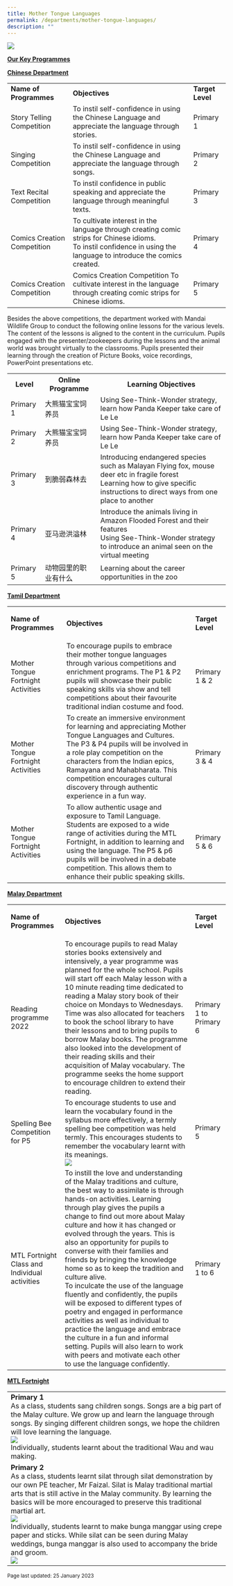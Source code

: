 ```yaml
---
title: Mother Tongue Languages
permalink: /departments/mother-tongue-languages/
description: ""
---
```

<img src="/images/MT.jpg">
<p><strong><u>Our Key Programmes</u></strong></p>
<p><strong><u>Chinese Department</u></strong></p>
<table>
<tbody>
<tr>
<td>
<strong>Name of Programmes</strong>
</td>
<td>
<strong>Objectives</strong>
</td>
<td>
<strong>Target Level</strong>
</td>
</tr>
<tr>
<td>Story Telling Competition</td>
<td>To instil self-confidence in using the Chinese Language and appreciate the language through stories.</td>
<td>Primary 1</td>
</tr>
<tr>
<td>Singing Competition</td>
<td>To instil self-confidence in using the Chinese Language and appreciate the language through songs.</td>
<td>Primary 2</td>
</tr>
<tr>
<td>Text Recital Competition</td>
<td>To instil confidence in public speaking and appreciate the language through meaningful texts.</td>
<td>Primary 3</td>
</tr>
<tr>
<td>Comics Creation Competition&nbsp;</td>
<td>To cultivate interest in the language through creating comic strips for Chinese idioms.<br>To instil confidence in using the language to introduce the comics created.
</td>
<td>Primary 4</td>
</tr>
<tr>
<td>Comics Creation Competition&nbsp;</td>
<td>Comics Creation Competition	To cultivate interest in the language through creating comic strips for Chinese idioms.</td>
<td>Primary 5</td>
</tr>
</tbody>
</table>
Besides the above competitions, the department worked with Mandai Wildlife Group to conduct the following online lessons for the various levels. The content of the lessons is aligned to the content in the curriculum. Pupils engaged with the presenter/zookeepers during the lessons and the animal world was brought virtually to the classrooms. Pupils presented their learning through the creation of Picture Books, voice recordings, PowerPoint presentations etc.<br>
<table>
	<tbody>
		<tr>
			<th>Level</th>
			<th>Online Programme</th>
			<th>Learning Objectives</th>
		</tr>
		<tr>
			<td>Primary 1</td>
			<td>大熊猫宝宝饲养员</td>
			<td>Using See-Think-Wonder strategy, learn how Panda Keeper take care of Le Le</td>
		</tr>
		<tr>
			<td>Primary 2</td>
			<td>大熊猫宝宝饲养员</td>
			<td>Using See-Think-Wonder strategy, learn how Panda Keeper take care of Le Le</td>
		</tr>
		<tr>
			<td>Primary 3</td>
			<td>到脆弱森林去</td>
			<td>Introducing endangered species such as Malayan Flying fox, mouse deer etc in fragile forest<br>Learning how to give specific instructions to direct ways from one place to another
</td>
		</tr>
		<tr>
			<td>Primary 4</td>
			<td>亚马逊洪溢林</td>
			<td>Introduce the animals living in Amazon Flooded Forest and their features<br>Using See-Think-Wonder strategy to introduce an animal seen on the virtual meeting
</td>
		</tr>
		<tr>
			<td>Primary 5</td>
			<td>动物园里的职业有什么</td>
			<td>Learning about the career opportunities in the zoo</td>
		</tr>
	</tbody>
	</table>
<p><strong><u>Tamil Department</u></strong></p>
<table>
<tbody>
<tr>
<td>
<p><strong>Name of Programmes</strong></p>
</td>
<td>
<p><strong>Objectives</strong></p>
</td>
<td>
<p><strong>Target Level</strong></p>
</td>
</tr>
<tr>
<td>Mother Tongue Fortnight Activities</td>
<td>To encourage pupils to embrace their mother tongue languages through various competitions and enrichment programs.&nbsp;The P1 &amp; P2 pupils will showcase their public speaking skills via show and tell competitions about their favourite traditional indian costume and food.</td>
<td>Primary 1 &amp; 2</td>
</tr>
<tr>
<td>Mother Tongue Fortnight Activities</td>
<td>To create an immersive environment for learning and appreciating Mother Tongue Languages and Cultures.<br>The P3 &amp; P4 pupils will be involved in a role play competition on the characters from the Indian epics, Ramayana and Mahabharata. This competition encourages cultural discovery through authentic experience in a fun way.</td>
<td>Primary 3 &amp; 4</td>
</tr>
<tr>
<td>Mother Tongue Fortnight Activities</td>
<td>To allow authentic usage and exposure to Tamil Language. Students are exposed to a wide range of activities during the MTL Fortnight, in addition to learning and using the language.&nbsp;The P5 &amp; p6 pupils will be involved in a debate competition. This allows them to enhance their public speaking skills.</td>
<td>Primary 5 &amp; 6</td>
</tr>
</tbody>
</table>
<p><strong><u>Malay Department</u></strong></p>
<table>
<tbody>
<tr>
<td>
<p><strong>Name of Programmes</strong></p>
</td>
<td>
<p><strong>Objectives</strong></p>
</td>
<td>
<p><strong>Target Level</strong></p>
</td>
</tr>
<tr>
<td>Reading programme 2022
</td>
<td>To encourage pupils to read Malay stories books extensively and intensively, a year programme was planned for the whole school. Pupils will start off each Malay lesson with a 10 minute reading time dedicated to reading a Malay story book of their choice on Mondays to Wednesdays. Time was also allocated for teachers to book the school library to have their lessons and to bring pupils to borrow Malay books. The programme also looked into the development of their reading skills and their acquisition of Malay vocabulary. The programme seeks the home support to encourage children to extend their reading.</td>
<td>Primary 1 to Primary 6</td>
</tr>
<tr>
<td>Spelling Bee Competition for P5</td>
<td>To encourage students to use and learn the vocabulary found in the syllabus more effectively, a termly spelling bee competition was held termly. This encourages students to remember the vocabulary learnt with its meanings.<br><img src="/images/MT%20ML%20webpage.jpg"></td>
<td>Primary 5</td>
</tr>
<tr>
<td>MTL Fortnight Class and Individual activities</td>
<td>To instill the love and understanding of the Malay traditions and culture, the best way to assimilate is through hands-on activities. Learning through play gives the pupils a change to find out more about Malay culture and how it has changed or evolved through the years. This is also an opportunity for pupils to converse with their families and friends by bringing the knowledge home so as to keep the tradition and culture alive. <br>To inculcate the use of the language fluently and confidently, the pupils will be exposed to different types of poetry and engaged in performance activities as well as individual to practice the language and embrace the culture in a fun and informal setting. Pupils will also learn to work with peers and motivate each other to use the language confidently.</td>
	<td>Primary 1 to 6</td>
</tr>
</tbody>
</table>
<p><strong><u>MTL Fortnight</u></strong></p>
<table>
	<tbody>
		<tr>
			<td><strong>Primary 1</strong><br>
			As a class, students sang children songs. Songs are a big part of the Malay culture. We grow up and learn the language through songs. By singing different children songs, we hope the children will love learning the language.<br>
			<img src="/images/MTLFP1.jpg"><br>
			Individually, students learnt about the traditional Wau and wau making.</td>
		</tr>
		<tr>
			<td><strong>Primary 2</strong><br>
			As a class, students learnt silat through silat demonstration by our own PE teacher, Mr Faizal. Silat is Malay traditional martial arts that is still active in the Malay community. By learning the basics will be more encouraged to preserve this traditional martial art.<br>
				<img src="/images/MTLFP2-1.jpg"><br>
				Individually, students learnt to make bunga manggar using crepe paper and sticks. While silat can be seen during Malay weddings, bunga manggar is also used to accompany the bride and groom.<br>
					<img style="width 25%" src="/images/MTLFP2-2.jpg"><br>
		</td>
		</tr>
	</tbody>
	</table>
<small>Page last updated: 25 January 2023</small>